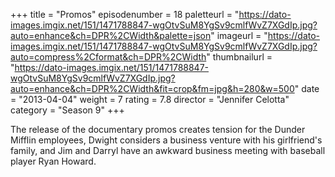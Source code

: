+++
title = "Promos"
episodenumber = 18
paletteurl = "https://dato-images.imgix.net/151/1471788847-wgOtvSuM8YgSv9cmlfWvZ7XGdIp.jpg?auto=enhance&ch=DPR%2CWidth&palette=json"
imageurl = "https://dato-images.imgix.net/151/1471788847-wgOtvSuM8YgSv9cmlfWvZ7XGdIp.jpg?auto=compress%2Cformat&ch=DPR%2CWidth"
thumbnailurl = "https://dato-images.imgix.net/151/1471788847-wgOtvSuM8YgSv9cmlfWvZ7XGdIp.jpg?auto=enhance&ch=DPR%2CWidth&fit=crop&fm=jpg&h=280&w=500"
date = "2013-04-04"
weight = 7
rating = 7.8
director = "Jennifer Celotta"
category = "Season 9"
+++

The release of the documentary promos creates tension for the Dunder Mifflin employees, Dwight considers a business venture with his girlfriend's family, and Jim and Darryl have an awkward business meeting with baseball player Ryan Howard.